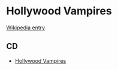 # Hollywood Vampires

[Wikipedia entry](https://en.wikipedia.org/wiki/Hollywood_Vampires)

## CD

- [Hollywood Vampires](Hollywood_Vampires.md)
